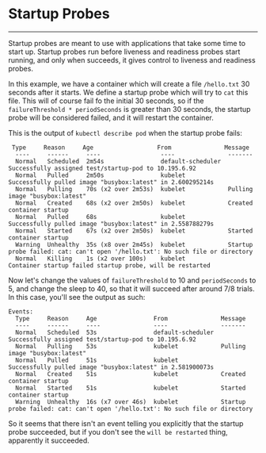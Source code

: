 
# Startup Probes
---

Startup probes are meant to use with applications that take some time to start up.
Startup probes run before liveness and readiness probes start running, and only
when succeeds, it gives control to liveness and readiness probes.

In this example, we have a container which will create a file `/hello.txt` 30 seconds after it starts.
We define a startup probe which will try to `cat` this file. This will of course fail
fo the initial 30 seconds, so if the `failureThreshold * periodSeconds` is greater than 30 seconds, 
the startup probe will be considered failed, and it will restart the container.


This is the output of `kubectl describe pod` when the startup probe fails:
```
 Type     Reason     Age                  From               Message
  ----     ------     ----                 ----               -------
  Normal   Scheduled  2m54s                default-scheduler  Successfully assigned test/startup-pod to 10.195.6.92
  Normal   Pulled     2m50s                kubelet            Successfully pulled image "busybox:latest" in 2.600295214s
  Normal   Pulling    70s (x2 over 2m53s)  kubelet            Pulling image "busybox:latest"
  Normal   Created    68s (x2 over 2m50s)  kubelet            Created container startup
  Normal   Pulled     68s                  kubelet            Successfully pulled image "busybox:latest" in 2.558788279s
  Normal   Started    67s (x2 over 2m50s)  kubelet            Started container startup
  Warning  Unhealthy  35s (x8 over 2m45s)  kubelet            Startup probe failed: cat: can't open '/hello.txt': No such file or directory
  Normal   Killing    1s (x2 over 100s)    kubelet            Container startup failed startup probe, will be restarted
```

Now let's change the values of `failureThreshold` to 10 and `periodSeconds` to 5, and change the sleep to 40,
 so that it will succeed after around 7/8 trials.
In this case, you'll see the output as such:

```
Events:
  Type     Reason     Age                From               Message
  ----     ------     ----               ----               -------
  Normal   Scheduled  53s                default-scheduler  Successfully assigned test/startup-pod to 10.195.6.92
  Normal   Pulling    53s                kubelet            Pulling image "busybox:latest"
  Normal   Pulled     51s                kubelet            Successfully pulled image "busybox:latest" in 2.581900073s
  Normal   Created    51s                kubelet            Created container startup
  Normal   Started    51s                kubelet            Started container startup
  Warning  Unhealthy  16s (x7 over 46s)  kubelet            Startup probe failed: cat: can't open '/hello.txt': No such file or directory
```

So it seems that there isn't an event telling you explicitly that the startup probe succeeded, but if you don't see the `will be restarted` thing,
apparently it succeeded.

